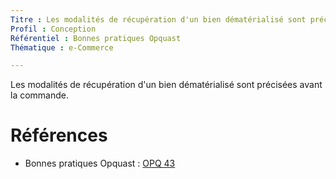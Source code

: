```yaml
---
Titre : Les modalités de récupération d'un bien dématérialisé sont précisées avant la commande.
Profil : Conception
Référentiel : Bonnes pratiques Opquast
Thématique : e-Commerce

---
```

Les modalités de récupération d'un bien dématérialisé sont précisées avant la commande.

# Références

* Bonnes pratiques Opquast : [OPQ 43](https://checklists.opquast.com/fr/qualiteweb/les-modalites-de-recuperation-dun-bien-dematerialise-sont-precisees-avant-la-commande)
